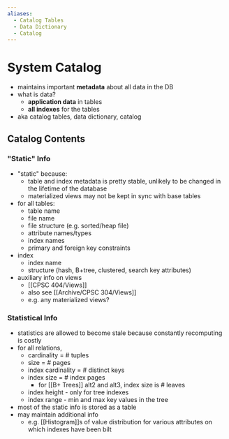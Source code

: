 ```yaml
---
aliases:
  - Catalog Tables
  - Data Dictionary
  - Catalog
---
```

# System Catalog
- maintains important **metadata** about all data in the DB
- what is data?
	- **application data** in tables
	- **all indexes** for the tables
- aka catalog tables, data dictionary, catalog
## Catalog Contents
### "Static" Info
- "static" because:
	- table and index metadata is pretty stable, unlikely to be changed in the lifetime of the database
	- materialized views may not be kept in sync with base tables
- for all tables:
	- table name
	- file name
	- file structure (e.g. sorted/heap file)
	- attribute names/types
	- index names
	- primary and foreign key constraints
- index
	- index name
	- structure (hash, B+tree, clustered, search key attributes)
- auxiliary info on views
	- [[CPSC 404/Views]]
	- also see [[Archive/CPSC 304/Views]] 
	- e.g. any materialized views?
### Statistical Info
- statistics are allowed to become stale because constantly recomputing is costly
- for all relations,
	- cardinality = # tuples
	- size = # pages
	- index cardinality = # distinct keys
	- index size = # index pages 
		- for [[B+ Trees]] alt2 and alt3, index size is # leaves
	- index height - only for tree indexes
	- index range - min and max key values in the tree
- most of the static info is stored as a table
- may maintain additional info
	- e.g. [[Histogram]]s of value distribution for various attributes on which indexes have been bilt
